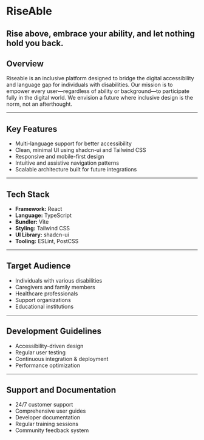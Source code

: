 # RiseAble
Rise above, embrace your ability, and let nothing hold you back.
--- 
## Overview 

Riseable is an inclusive platform designed to bridge the digital accessibility and language gap for individuals with disabilities. Our mission is to empower every user—regardless of ability or background—to participate fully in the digital world. We envision a future where inclusive design is the norm, not an afterthought.

---
## Key Features 
- Multi-language support for better accessibility
- Clean, minimal UI using shadcn-ui and Tailwind CSS
- Responsive and mobile-first design
- Intuitive and assistive navigation patterns
- Scalable architecture built for future integrations
---
## Tech Stack 
- **Framework:** React
- **Language:** TypeScript
- **Bundler:** Vite
- **Styling:** Tailwind CSS
- **UI Library:** shadcn-ui
- **Tooling:** ESLint, PostCSS
---
## Target Audience 
- Individuals with various disabilities
- Caregivers and family members
- Healthcare professionals
- Support organizations
- Educational institutions
---
## Development Guidelines 
- Accessibility-driven design
- Regular user testing
- Continuous integration & deployment
- Performance optimization
---
## Support and Documentation 
- 24/7 customer support
- Comprehensive user guides
- Developer documentation
- Regular training sessions
- Community feedback system
